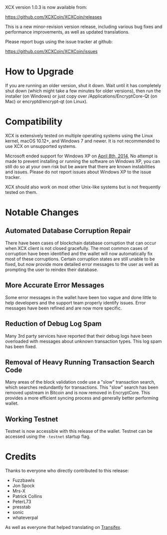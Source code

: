 XCX version 1.0.3 is now available from:

  <https://github.com/XCXCoin/XCXCoin/releases>

This is a new minor-revision version release, including various bug fixes and
performance improvements, as well as updated translations.

Please report bugs using the issue tracker at github:

  <https://github.com/XCXCoin/XCXCoin/issues>


How to Upgrade
==============

If you are running an older version, shut it down. Wait until it has completely shut down (which might take a few minutes for older versions), then run the installer (on Windows) or just copy over /Applications/EncryptCore-Qt (on Mac) or encryptd/encrypt-qt (on Linux).


Compatibility
==============

XCX is extensively tested on multiple operating systems using
the Linux kernel, macOS 10.12+, and Windows 7 and newer. It is not recommended
to use XCX on unsupported systems.

Microsoft ended support for Windows XP on [April 8th, 2014](https://www.microsoft.com/en-us/WindowsForBusiness/end-of-xp-support),
No attempt is made to prevent installing or running the software on Windows XP, you
can still do so at your own risk but be aware that there are known instabilities and issues.
Please do not report issues about Windows XP to the issue tracker.

XCX should also work on most other Unix-like systems but is not
frequently tested on them.


Notable Changes
===============

Automated Database Corruption Repair
---------------------
There have been cases of blockchain database corruption that can occur when XCX client is not closed gracefully. The most common cases of corruption have been identified and the wallet will now automatically fix most of these corruptions. Certain corruption states are still unable to be fixed, but now provide more detailed error messages to the user as well as prompting the user to reindex their database.

More Accurate Error Messages
---------------------
Some error messages in the wallet have been too vague and done little to help developers and the support team properly identify issues. Error messages have been refined and are now more specific.

Reduction of Debug Log Spam
---------------------
Many 3rd party services have reported that their debug logs have been overloaded with messages about unknown transaction types. This log spam has been fixed.

Removal of Heavy Running Transaction Search Code
---------------------
Many areas of the block validation code use a "slow" transaction search, which searches redundantly for transactions. This "slow" search has been removed upstream in Bitcoin and is now removed in EncryptCore. This provides a more efficient syncing process and generally better performing wallet.

Working Testnet
---------------------
Testnet is now accessible with this release of the wallet. Testnet can be accessed using the `-testnet` startup flag.

Credits
=======

Thanks to everyone who directly contributed to this release:
- Fuzzbawls
- Jon Spock
- Mrs-X
- Patrick Collins
- PeterL73
- presstab
- sonic
- whateverpal

As well as everyone that helped translating on [Transifex](https://www.transifex.com/projects/p/encrypt-project-translations/).
